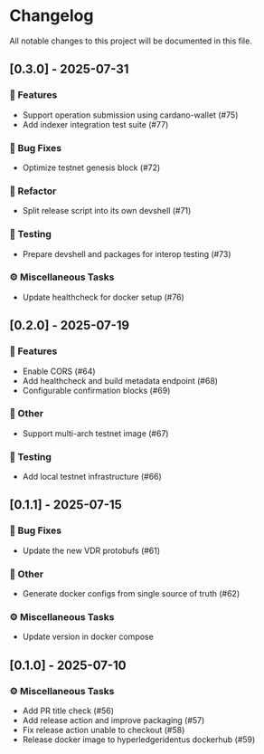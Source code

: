 # Changelog

All notable changes to this project will be documented in this file.

## [0.3.0] - 2025-07-31

### 🚀 Features

- Support operation submission using cardano-wallet (#75)
- Add indexer integration test suite (#77)

### 🐛 Bug Fixes

- Optimize testnet genesis block (#72)

### 🚜 Refactor

- Split release script into its own devshell (#71)

### 🧪 Testing

- Prepare devshell and packages for interop testing (#73)

### ⚙️ Miscellaneous Tasks

- Update healthcheck for docker setup (#76)

## [0.2.0] - 2025-07-19

### 🚀 Features

- Enable CORS (#64)
- Add healthcheck and build metadata endpoint (#68)
- Configurable confirmation blocks (#69)

### 💼 Other

- Support multi-arch testnet image (#67)

### 🧪 Testing

- Add local testnet infrastructure (#66)

## [0.1.1] - 2025-07-15

### 🐛 Bug Fixes

- Update the new VDR protobufs (#61)

### 💼 Other

- Generate docker configs from single source of truth (#62)

### ⚙️ Miscellaneous Tasks

- Update version in docker compose

## [0.1.0] - 2025-07-10

### ⚙️ Miscellaneous Tasks

- Add PR title check (#56)
- Add release action and improve packaging (#57)
- Fix release action unable to checkout (#58)
- Release docker image to hyperledgeridentus dockerhub (#59)

<!-- generated by git-cliff -->
